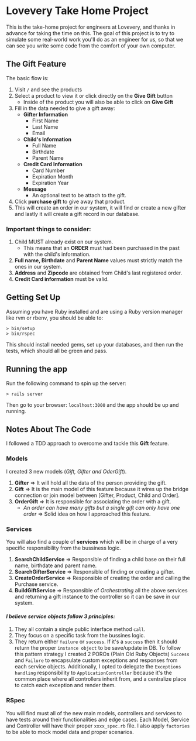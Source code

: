 # Lovevery Take Home Project

This is the take-home project for engineers at Lovevery, and thanks in advance for taking the time on this.  The
goal of this project is to try to simulate some real-world work you'll do as an engineer for us, so that we can
see you write some code from the comfort of your own computer.

## The Gift Feature

The basic flow is:

1. Visit `/` and see the products
1. Select a product to view it or click directly on the **Give Gift** button
   - Inside of the product you will also be able to click on **Give Gift**
1. Fill in the data needed to give a gift away:
   - **Gifter Information**
      - First Name
      - Last Name
      - Email
   - **Child's Information**
      - Full Name
      - Birthdate
      - Parent Name
   - **Credit Card Information**
      - Card Number
      - Expiration Month
      - Expiration Year
   - **Message**
      - An optional text to be attach to the gift.
1. Click **purchase gift** to give away that product.
1. This will create an order in our system, it will find or create a new gifter and lastly it will create a gift record in our database.

### Important things to consider: 
   1. Child MUST already exist on our system.
      - This means that an **ORDER** must had been purchased in the past with the child's information.
   1. **Full name, Birthdate** and **Parent Name** values must strictly match the ones in our system.
   1. **Address** and **Zipcode** are obtained from Child's last registered order.
   1. **Credit Card information** must be valid.


## Getting Set Up

   Assuming you have Ruby installed and are using a Ruby version manager like rvm or rbenv, you should be able to:

   ```
   > bin/setup
   > bin/rspec
   ```

   This should install needed gems, set up your databases, and then run the tests, which should all be green and pass.


## Running the app

   Run the following command to spin up the server:

   ```
   > rails server
   ```
   Then go to your browser: `localhost:3000` and the app should be up and running.


## Notes About The Code
I followed a TDD approach to overcome and tackle this **Gift** feature.

### Models
I created 3 new models (_Gift, Gifter and OderGift_).
1. **Gifter** => It will hold all the data of the person providing the gift.
1. **Gift** => It is the main model of this feature because it wires up the bridge connection or join model between [Gifter, Product, Child and Order].
1. **OrderGift** => It is responsible for associating the order with a gift.
   - _An order can have many gifts but a single gift can only have one order_ => Solid idea on how I approached this feature.
   
### Services
You will also find a couple of **services** which will be in charge of a very specific responsibility from the bussiness logic.
1. **SearchChildService** => Responsible of finding a child base on their full name, birthdate and parent name.
1. **SearchGifterService** => Responsible of finding or creating a gifter.
1. **CreateOrderService** => Responsible of creating the order and calling the Purchase service.
1. **BuildGiftService** => Responsible of _Orchestrating_ all the above services and returning a gift instance to the controller so it can be save in our system.

#### _I believe service objects follow 3 principles:_
1. They all contain a single public interface method `call`.
2. They focus on a specific task from the bussines logic.
3. They return either `failure` or `success`. If it's a `success` then it should return the proper `instance object` to be save/update in DB.
   To follow this pattern strategy I created 2 POROs (Plain Old Ruby Objects) `Success` and `Failure` to encapsulate custom exceptions and responses from each service objects. Additionally, I opted to delegate the `Exceptions handling` responsibility to `ApplicationController` because it's the common place where all controllers inherit from, and a centralize place to catch each exception and render them.

### RSpec
   You will find must all of the new main models, controllers and services to have tests around their functionalities and edge cases.
   Each Model, Service and Controller will have their proper `xxxx_spec.rb` file.
   I also apply `factories` to be able to mock model data and proper scenarios.
